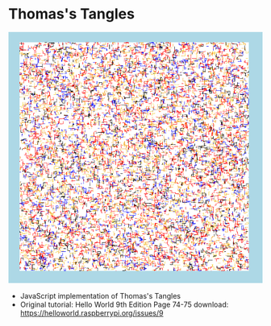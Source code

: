 # Thomas's Tangles

![](./game.png "Thomas's Tangles")

* JavaScript implementation of Thomas's Tangles
* Original tutorial: Hello World 9th Edition Page 74-75 download: https://helloworld.raspberrypi.org/issues/9
